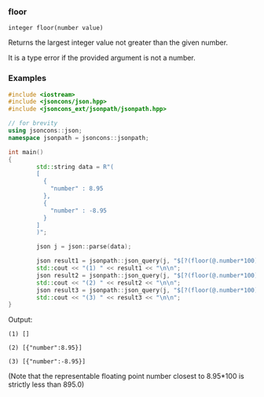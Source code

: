 ### floor

```
integer floor(number value)
```

Returns the largest integer value not greater than the given number.

It is a type error if the provided argument is not a number.

### Examples

```c++
#include <iostream>
#include <jsoncons/json.hpp>
#include <jsoncons_ext/jsonpath/jsonpath.hpp>

// for brevity
using jsoncons::json; 
namespace jsonpath = jsoncons::jsonpath;

int main() 
{
        std::string data = R"(
        [
          {
            "number" : 8.95
          },
          {
            "number" : -8.95
          }
        ]        
        )";

        json j = json::parse(data);

        json result1 = jsonpath::json_query(j, "$[?(floor(@.number*100) == 895)]");
        std::cout << "(1) " << result1 << "\n\n";
        json result2 = jsonpath::json_query(j, "$[?(floor(@.number*100) == 894)]"); // (since 0.164.0)
        std::cout << "(2) " << result2 << "\n\n";
        json result3 = jsonpath::json_query(j, "$[?(floor(@.number*100) == -895)]"); // (since 0.164.0)
        std::cout << "(3) " << result3 << "\n\n";
}
```
Output:
```
(1) []

(2) [{"number":8.95}]

(3) [{"number":-8.95}]
```

(Note that the representable floating point number closest to 8.95*100 is strictly less than 895.0)
